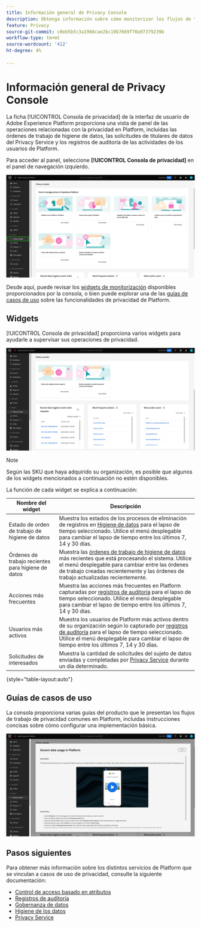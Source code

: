 ```yaml
---
title: Información general de Privacy Console
description: Obtenga información sobre cómo monitorizar los flujos de trabajo relacionados con la privacidad en la interfaz de usuario de Adobe Experience Platform.
feature: Privacy
source-git-commit: c0eb5b5c3a1968cae2bc19b7669f70a97379239b
workflow-type: tm+mt
source-wordcount: '412'
ht-degree: 4%

---
```


# Información general de Privacy Console

La ficha [!UICONTROL Consola de privacidad] de la interfaz de usuario de Adobe Experience Platform proporciona una vista de panel de las operaciones relacionadas con la privacidad en Platform, incluidas las órdenes de trabajo de higiene de datos, las solicitudes de titulares de datos del Privacy Service y los registros de auditoría de las actividades de los usuarios de Platform.

Para acceder al panel, seleccione **[!UICONTROL Consola de privacidad]** en el panel de navegación izquierdo.

![Imagen que muestra [!UICONTROL Consola de privacidad] seleccionada en el panel de navegación izquierdo de la interfaz de usuario de Platform](../images/governance-privacy-security/privacy-console/left-nav.png)

Desde aquí, puede revisar los [widgets de monitorización](#widgets) disponibles proporcionados por la consola, o bien puede explorar una de las [guías de casos de uso](#use-case-guides) sobre las funcionalidades de privacidad de Platform.

## Widgets

[!UICONTROL Consola de privacidad] proporciona varios widgets para ayudarle a supervisar sus operaciones de privacidad.

![Imagen que muestra [!UICONTROL Consola de privacidad] seleccionada en el panel de navegación izquierdo de la interfaz de usuario de Platform](../images/governance-privacy-security/privacy-console/widgets.png)

>[!NOTE]
>
>Según las SKU que haya adquirido su organización, es posible que algunos de los widgets mencionados a continuación no estén disponibles.

La función de cada widget se explica a continuación:

| Nombre del widget | Descripción |
| --- | --- |
| Estado de orden de trabajo de higiene de datos | Muestra los estados de los procesos de eliminación de registros en [Higiene de datos](../../hygiene/home.md) para el lapso de tiempo seleccionado. Utilice el menú desplegable para cambiar el lapso de tiempo entre los últimos 7, 14 y 30 días. |
| Órdenes de trabajo recientes para higiene de datos | Muestra las [órdenes de trabajo de higiene de datos](../../hygiene/home.md) más recientes que está procesando el sistema. Utilice el menú desplegable para cambiar entre las órdenes de trabajo creadas recientemente y las órdenes de trabajo actualizadas recientemente. |
| Acciones más frecuentes | Muestra las acciones más frecuentes en Platform capturadas por [registros de auditoría](./audit-logs/overview.md) para el lapso de tiempo seleccionado. Utilice el menú desplegable para cambiar el lapso de tiempo entre los últimos 7, 14 y 30 días. |
| Usuarios más activos | Muestra los usuarios de Platform más activos dentro de su organización según lo capturado por [registros de auditoría](./audit-logs/overview.md) para el lapso de tiempo seleccionado. Utilice el menú desplegable para cambiar el lapso de tiempo entre los últimos 7, 14 y 30 días. |
| Solicitudes de interesados | Muestra la cantidad de solicitudes del sujeto de datos enviadas y completadas por [Privacy Service](../../privacy-service/home.md) durante un día determinado. |

{style="table-layout:auto"}

## Guías de casos de uso

La consola proporciona varias guías del producto que le presentan los flujos de trabajo de privacidad comunes en Platform, incluidas instrucciones concisas sobre cómo configurar una implementación básica.

![Imagen que muestra [!UICONTROL Consola de privacidad] seleccionada en el panel de navegación izquierdo de la interfaz de usuario de Platform](../images/governance-privacy-security/privacy-console/use-case-guide.png)

## Pasos siguientes

Para obtener más información sobre los distintos servicios de Platform que se vinculan a casos de uso de privacidad, consulte la siguiente documentación:

* [Control de acceso basado en atributos](../../access-control/abac/overview.md)
* [Registros de auditoría](./audit-logs/overview.md)
* [Gobernanza de datos](../../data-governance/home.md)
* [Higiene de los datos](../../hygiene/home.md)
* [Privacy Service](../../privacy-service/home.md)
